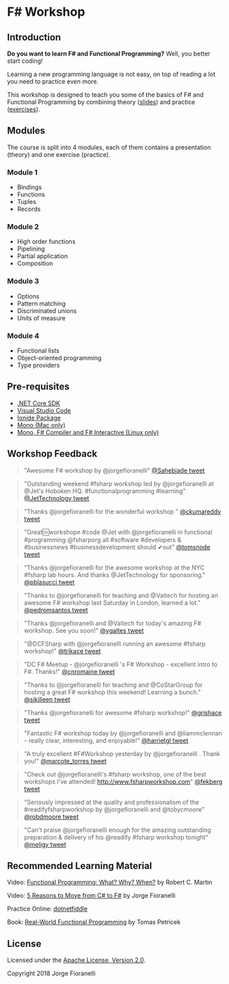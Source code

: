 # F# Workshop

## Introduction

**Do you want to learn F# and Functional Programming?** Well, you better start coding!

Learning a new programming language is not easy, on top of reading a lot you need to practice even more.

This workshop is designed to teach you some of the basics of F# and Functional Programming by combining theory ([slides](https://github.com/jorgef/fsharpworkshop/raw/master/FSharpWorkshop_Slides.pptx)) and practice ([exercises](https://github.com/jorgef/fsharpworkshop/raw/master/FSharpWorkshop_Exercises.pdf)).

## Modules

The course is split into 4 modules, each of them contains a presentation (theory) and one exercise (practice).

### Module 1

- Bindings
- Functions
- Tuples
- Records

### Module 2

- High order functions
- Pipelining
- Partial application
- Composition

### Module 3

- Options
- Pattern matching
- Discriminated unions
- Units of measure

### Module 4

- Functional lists
- Object-oriented programming
- Type providers

## Pre-requisites

- [.NET Core SDK](https://www.microsoft.com/net/download)
- [Visual Studio Code](https://code.visualstudio.com/)
- [Ionide Package](http://ionide.io/)
- [Mono (Mac only)](https://www.mono-project.com/download/stable/)
- [Mono, F# Compiler and F# Interactive (Linux only)](https://fsharp.org/use/linux/)

## Workshop Feedback

> "Awesome F# workshop by @jorgefioranelli" [@Sahebjade tweet](https://twitter.com/Sahebjade/status/1132234942333636609)

> "Outstanding weekend #fsharp workshop led by @jorgefioranelli at @Jet's Hoboken HQ. #functionalprogramming #learning" [@JetTechnology tweet](https://twitter.com/JetTechnology/status/931957480258752513)

> "Thanks @jorgefioranelli for the wonderful workshop " [@ckumareddy tweet](https://twitter.com/ckumareddy/status/931944429237231623)

> "Great🆒workshop🔛 #code @Jet with @jorgefioranelli in functional #programming @fsharporg all #software #developers & #businessnews #businessdevelopment should ✔out" [@tomsnode tweet](https://twitter.com/tomsnode/status/931983517067640833)

> "Thanks @jorgefioranelli for the awesome workshop at the NYC #fsharp lab hours. And thanks @JetTechnology for sponsoring." [@pblasucci tweet](https://twitter.com/pblasucci/status/734139405301075969)

> "Thanks to @jorgefioranelli for teaching and @Valtech for hosting an awesome F# workshop last Saturday in London, learned a lot." [@pedromsantos tweet](https://twitter.com/pedromsantos/status/716903753442586624)

> "Thanks @jorgefioranelli and @Valtech for today's amazing F# workshop. See you soon!" [@vgaltes tweet](https://twitter.com/vgaltes/status/716339992860164096)

> "@DCFSharp with @jorgefioranelli running an awesome #fsharp workshop!" [@trikace tweet](https://twitter.com/TRikace/status/708679222441725953)

> "DC F# Meetup - @jorgefioranelli 's F# Workshop - excellent intro to F#. Thanks!" [@cnromaine tweet](https://twitter.com/cnromaine/status/709380386124656641)

> "Thanks to @jorgefioranelli for teaching and @CoStarGroup for hosting a great F# workshop this weekend! Learning a bunch." [@sjkilleen tweet](https://twitter.com/sjkilleen/status/708716443660111873)

> "Thanks @jorgefioranelli for awesome #fsharp workshop!" [@grishace tweet](https://twitter.com/grishace/status/696073536595718144)

> "Fantastic F# workshop today by @jorgefioranelli and @liammclennan - really clear, interesting, and enjoyable!" [@harrietgl tweet](https://twitter.com/harrietgl/status/600872399538532352)

> "A truly excellent #F#Workshop yesterday by @jorgefioranelli . Thank you!" [@marcote_torres tweet](https://twitter.com/marcote_torres/status/598842148927201280)

> "Check out @jorgefioranelli's #fsharp workshop, one of the best workshops I've attended! http://www.fsharpworkshop.com" [@fekberg tweet](https://twitter.com/fekberg/status/563477575230431234)

> "Seriously impressed at the quality and professionalism of the #readifyfsharpworkshop by @jorgefioranelli and @tobycmoore" [@robdmoore tweet](https://twitter.com/robdmoore/status/532522727941218304)

> "Can't praise @jorgefioranelli enough for the amazing outstanding preparation & delivery of his @readify #fsharp workshop tonight" [@meligy tweet](https://twitter.com/Meligy/status/514382840520138753)

## Recommended Learning Material

Video: [Functional Programming: What? Why? When?](https://vimeo.com/97514630) by Robert C. Martin

Video: [5 Reasons to Move from C# to F#](https://www.youtube.com/embed/-0BB3lU_qr4) by Jorge Fioranelli

Practice Online: [dotnetfiddle](https://dotnetfiddle.net/)

Book: [Real-World Functional Programming](http://www.manning.com/petricek/) by Tomas Petricek

## License

Licensed under the [Apache License, Version 2.0](http://www.apache.org/licenses/LICENSE-2.0).

Copyright 2018 Jorge Fioranelli
